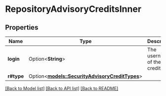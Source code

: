 # RepositoryAdvisoryCreditsInner

## Properties

Name | Type | Description | Notes
------------ | ------------- | ------------- | -------------
**login** | Option<**String**> | The username of the user credited. | [optional]
**r#type** | Option<[**models::SecurityAdvisoryCreditTypes**](security-advisory-credit-types.md)> |  | [optional]

[[Back to Model list]](../README.md#documentation-for-models) [[Back to API list]](../README.md#documentation-for-api-endpoints) [[Back to README]](../README.md)


